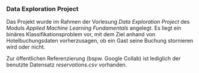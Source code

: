 ### Data Exploration Project

Das Projekt wurde im Rahmen der Vorlesung *Data Exploration Project* des Moduls *Applied Machine Learning Fundamentals* angelegt.
Es liegt ein binäres Klassifikationsproblem vor, mit dem Ziel anhand von Hotelbuchungsdaten vorherzusagen, ob ein Gast seine Buchung stornieren wird oder nicht. 

Zur öffentlichen Referenzierung (bspw. Google Collab) ist lediglich der benutzte Datensatz *reservations.csv* vorhanden.
